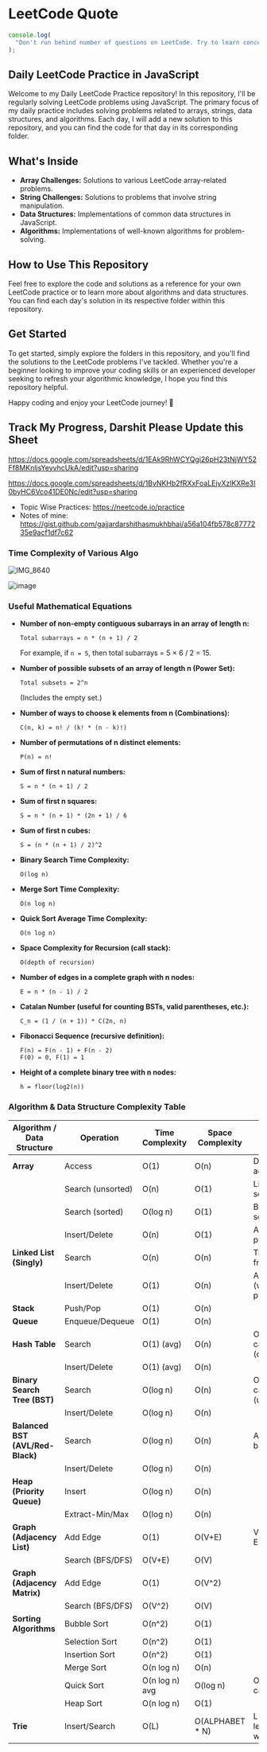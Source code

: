 # LeetCode Quote

```javascript
console.log(
  "Don't run behind number of questions on LeetCode. Try to learn concept first. If you know the concept, question will be fun for you"
);
```

## Daily LeetCode Practice in JavaScript

Welcome to my Daily LeetCode Practice repository! In this repository, I'll be regularly solving LeetCode problems using JavaScript. The primary focus of my daily practice includes solving problems related to arrays, strings, data structures, and algorithms. Each day, I will add a new solution to this repository, and you can find the code for that day in its corresponding folder.

## What's Inside

- **Array Challenges:** Solutions to various LeetCode array-related problems.
- **String Challenges:** Solutions to problems that involve string manipulation.
- **Data Structures:** Implementations of common data structures in JavaScript.
- **Algorithms:** Implementations of well-known algorithms for problem-solving.

## How to Use This Repository

Feel free to explore the code and solutions as a reference for your own LeetCode practice or to learn more about algorithms and data structures. You can find each day's solution in its respective folder within this repository.

## Get Started

To get started, simply explore the folders in this repository, and you'll find the solutions to the LeetCode problems I've tackled. Whether you're a beginner looking to improve your coding skills or an experienced developer seeking to refresh your algorithmic knowledge, I hope you find this repository helpful.

Happy coding and enjoy your LeetCode journey! 🚀

## Track My Progress, Darshit Please Update this Sheet

https://docs.google.com/spreadsheets/d/1EAk9RhWCYQgi26pH23tNjWY52Ff8MKnljsYeyvhcUkA/edit?usp=sharing

https://docs.google.com/spreadsheets/d/1BvNKHb2fRXxFoaLEjvXzlKXRe3I0byHC6Vco41DE0Nc/edit?usp=sharing

- Topic Wise Practices: https://neetcode.io/practice
- Notes of mine: https://gist.github.com/gajjardarshithasmukhbhai/a56a104fb578c8777235e9acf1df7c62

### Time Complexity of Various Algo

![IMG_8640](images/398005613-5f755b20-3c71-4bfd-aa0f-c10f021acf23.png)

![image](images/405746564-95f8af40-5f8d-4c5e-84ae-6a6f44cfbcf4.png)

### Useful Mathematical Equations

- **Number of non-empty contiguous subarrays in an array of length n:**

  ```
  Total subarrays = n * (n + 1) / 2
  ```
  For example, if `n = 5`, then total subarrays = 5 × 6 / 2 = 15.

- **Number of possible subsets of an array of length n (Power Set):**

  ```
  Total subsets = 2^n
  ```
  (Includes the empty set.)

- **Number of ways to choose k elements from n (Combinations):**

  ```
  C(n, k) = n! / (k! * (n - k)!)
  ```

- **Number of permutations of n distinct elements:**

  ```
  P(n) = n!
  ```

- **Sum of first n natural numbers:**

  ```
  S = n * (n + 1) / 2
  ```

- **Sum of first n squares:**

  ```
  S = n * (n + 1) * (2n + 1) / 6
  ```

- **Sum of first n cubes:**

  ```
  S = (n * (n + 1) / 2)^2
  ```

- **Binary Search Time Complexity:**  
  ```
  O(log n)
  ```

- **Merge Sort Time Complexity:**  
  ```
  O(n log n)
  ```

- **Quick Sort Average Time Complexity:**  
  ```
  O(n log n)
  ```

- **Space Complexity for Recursion (call stack):**  
  ```
  O(depth of recursion)
  ```

- **Number of edges in a complete graph with n nodes:**

  ```
  E = n * (n - 1) / 2
  ```

- **Catalan Number (useful for counting BSTs, valid parentheses, etc.):**

  ```
  C_n = (1 / (n + 1)) * C(2n, n)
  ```

- **Fibonacci Sequence (recursive definition):**

  ```
  F(n) = F(n - 1) + F(n - 2)
  F(0) = 0, F(1) = 1
  ```

- **Height of a complete binary tree with n nodes:**

  ```
  h = floor(log2(n))
  ```

### Algorithm & Data Structure Complexity Table

| Algorithm / Data Structure      | Operation         | Time Complexity | Space Complexity | Notes                                 |
|---------------------------------|-------------------|-----------------|------------------|----------------------------------------|
| **Array**                      | Access            | O(1)            | O(n)             | Direct index access                    |
|                                 | Search (unsorted) | O(n)            | O(1)             | Linear search                          |
|                                 | Search (sorted)   | O(log n)        | O(1)             | Binary search                          |
|                                 | Insert/Delete     | O(n)            | O(1)             | At arbitrary position                  |
| **Linked List (Singly)**        | Search            | O(n)            | O(n)             | Traverse from head                     |
|                                 | Insert/Delete     | O(1)            | O(n)             | At head/tail (with tail pointer)       |
| **Stack**                       | Push/Pop          | O(1)            | O(n)             |                                        |
| **Queue**                       | Enqueue/Dequeue   | O(1)            | O(n)             |                                        |
| **Hash Table**                  | Search            | O(1) (avg)      | O(n)             | O(n) worst case (collisions)           |
|                                 | Insert/Delete     | O(1) (avg)      | O(n)             |                                        |
| **Binary Search Tree (BST)**    | Search            | O(log n)        | O(n)             | O(n) worst case (unbalanced)           |
|                                 | Insert/Delete     | O(log n)        | O(n)             |                                        |
| **Balanced BST (AVL/Red-Black)**| Search            | O(log n)        | O(n)             | Always balanced                        |
|                                 | Insert/Delete     | O(log n)        | O(n)             |                                        |
| **Heap (Priority Queue)**       | Insert            | O(log n)        | O(n)             |                                        |
|                                 | Extract-Min/Max   | O(log n)        | O(n)             |                                        |
| **Graph (Adjacency List)**      | Add Edge          | O(1)            | O(V+E)           | V = vertices, E = edges                |
|                                 | Search (BFS/DFS)  | O(V+E)          | O(V)             |                                        |
| **Graph (Adjacency Matrix)**    | Add Edge          | O(1)            | O(V^2)           |                                        |
|                                 | Search (BFS/DFS)  | O(V^2)          | O(V)             |                                        |
| **Sorting Algorithms**          | Bubble Sort       | O(n^2)          | O(1)             |                                        |
|                                 | Selection Sort    | O(n^2)          | O(1)             |                                        |
|                                 | Insertion Sort    | O(n^2)          | O(1)             |                                        |
|                                 | Merge Sort        | O(n log n)      | O(n)             |                                        |
|                                 | Quick Sort        | O(n log n) avg  | O(log n)         | O(n^2) worst case                      |
|                                 | Heap Sort         | O(n log n)      | O(1)             |                                        |
| **Trie**                        | Insert/Search     | O(L)            | O(ALPHABET * N)  | L = word length, N = words             |
